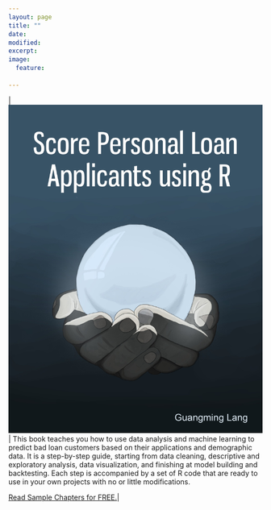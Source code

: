 ```yaml
---
layout: page
title: ""
date: 
modified:
excerpt:
image:
  feature:

---
```


| [![bookcover](score-loan-applicants.jpg)](https://leanpub.com/scorepersonalloanapplicantsusingr) | This book teaches you how to use data analysis and machine learning to predict bad loan customers based on their applications and demographic data. It is a step-by-step guide, starting from data cleaning, descriptive and exploratory analysis, data visualization, and finishing at model building and backtesting. Each step is accompanied by a set of R code that are ready to use in your own projects with no or little modifications. <br>

[Read Sample Chapters for FREE.](https://leanpub.com/scorepersonalloanapplicantsusingr/read)|
